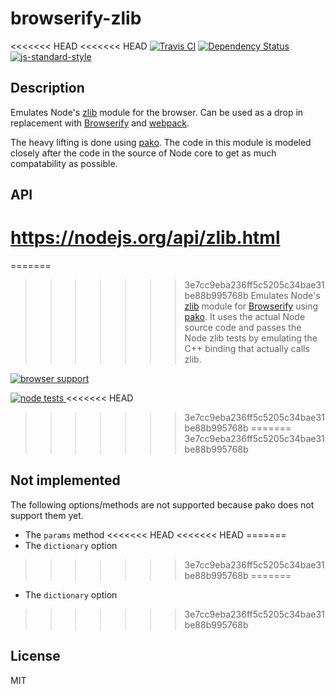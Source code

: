# browserify-zlib

<<<<<<< HEAD
<<<<<<< HEAD
[![Travis CI](https://travis-ci.org/devongovett/browserify-zlib.svg?branch=master)](https://travis-ci.org/devongovett/browserify-zlib)
[![Dependency Status](https://david-dm.org/devongovett/browserify-zlib.svg?style=flat-square)](https://david-dm.org/devongovett/browserify-zlib) [![js-standard-style](https://img.shields.io/badge/code%20style-standard-brightgreen.svg?style=flat-square)](https://github.com/feross/standard)

## Description

Emulates Node's [zlib](https://nodejs.org/api/zlib.html) module for the browser. Can be used as a drop in replacement with [Browserify](http://browserify.org) and [webpack](http://webpack.github.io/).

The heavy lifting is done using [pako](https://github.com/nodeca/pako). The code in this module is modeled closely after the code in the source of Node core to get as much compatability as possible.

## API

https://nodejs.org/api/zlib.html
=======
=======
>>>>>>> 3e7cc9eba236ff5c5205c34bae31be88b995768b
Emulates Node's [zlib](http://nodejs.org/api/zlib.html) module for [Browserify](http://browserify.org)
using [pako](https://github.com/nodeca/pako). It uses the actual Node source code and passes the Node zlib tests
by emulating the C++ binding that actually calls zlib.

[![browser support](https://ci.testling.com/devongovett/browserify-zlib.png)
](https://ci.testling.com/devongovett/browserify-zlib)

[![node tests](https://travis-ci.org/devongovett/browserify-zlib.svg)
](https://travis-ci.org/devongovett/browserify-zlib)
<<<<<<< HEAD
>>>>>>> 3e7cc9eba236ff5c5205c34bae31be88b995768b
=======
>>>>>>> 3e7cc9eba236ff5c5205c34bae31be88b995768b

## Not implemented

The following options/methods are not supported because pako does not support them yet.

* The `params` method
<<<<<<< HEAD
<<<<<<< HEAD
=======
* The `dictionary` option
>>>>>>> 3e7cc9eba236ff5c5205c34bae31be88b995768b
=======
* The `dictionary` option
>>>>>>> 3e7cc9eba236ff5c5205c34bae31be88b995768b

## License

MIT

